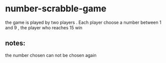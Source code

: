 # number-scrabble-game
the game is played by two players . Each player choose a number between 1 and 9 , the player who reaches 15 win 
## notes:
the number chosen can not be chosen again
